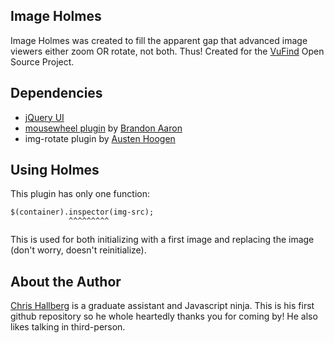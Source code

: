 ## Image Holmes

Image Holmes was created to fill the apparent gap that advanced image viewers either zoom OR rotate, not both. Thus! Created for the [VuFind](http://www.vufind.org) Open Source Project.

## Dependencies
 * [jQuery UI](http://www.jqueryui.com)
 * [mousewheel plugin](https://github.com/brandonaaron/jquery-mousewheel) by [Brandon Aaron](http://www.brandonaaron.net)
 * img-rotate plugin by [Austen Hoogen](http://www.austenhoogen.com)
 
## Using Holmes

This plugin has only one function:

	$(container).inspector(img-src);
                 ^^^^^^^^^
				 
This is used for both initializing with a first image and replacing the image (don't worry, doesn't reinitialize).

## About the Author

[Chris Hallberg](http://www.crhallberg.com) is a graduate assistant and Javascript ninja. This is his first github repository so he whole heartedly thanks you for coming by! He also likes talking in third-person.
